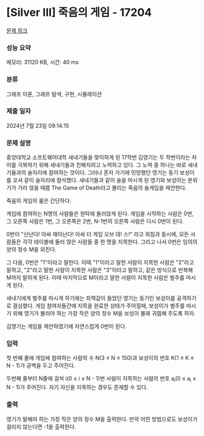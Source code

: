 # [Silver III] 죽음의 게임 - 17204 

[문제 링크](https://www.acmicpc.net/problem/17204) 

### 성능 요약

메모리: 31120 KB, 시간: 40 ms

### 분류

그래프 이론, 그래프 탐색, 구현, 시뮬레이션

### 제출 일자

2024년 7월 23일 09:14:15

### 문제 설명

<p>중앙대학교 소프트웨어대학 새내기들을 맞이하게 된 17학번 김영기는 두 학번이라는 차이를 극복하기 위해 새내기들과 친해지려고 노력하고 있다. 그 노력 중 하나는 바로 새내기들과의 술자리에 참여하는 것이다. 그러나 혼자 가기에 민망했던 영기는 동기 보성이를 꼬셔 같이 술자리에 참석했다. 새내기들과 같이 술을 마시게 된 영기와 보성이는 분위기가 가라 앉을 때쯤 The Game of Death라고 불리는 죽음의 술게임을 제안한다.</p>

<p>죽음의 게임의 룰은 간단하다.</p>

<p>게임에 참여하는 N명의 사람들은 원탁에 둘러앉게 된다. 게임을 시작하는 사람은 0번, 그 오른쪽 사람은 1번, 그 오른쪽은 2번, N-1번의 오른쪽 사람은 다시 0번이 된다.</p>

<p>0번이 "신난다! 아싸 재미난다! 아싸 더 게임 오브 데! 스!" 라고 외침과 동시에, 모든 사람들은 각각 테이블에 둘러 앉은 사람들 중 한 명을 지목한다. 그리고 나서 0번은 임의의 양의 정수 M을 외친다.</p>

<p>그 다음, 0번은 "1"이라고 말한다. 이때 "1"이라고 말한 사람이 지목한 사람은 "2"라고 말하고, "2"라고 말한 사람이 지목한 사람은 "3"이라고 말하고, 같은 방식으로 반복해 M까지 말하게 된다. 이때 마지막으로 M이라고 말한 사람이 지목한 사람은 벌주를 마시게 된다.</p>

<p>새내기에게 벌주를 마시게 하기에는 죄책감이 들었던 영기는 동기인 보성이를 공격하기로 결심했다. 게임 참여자들간에 지목을 완료한 상태가 주어질때, 보성이가 벌주를 마시기 위해 영기가 불러야 하는 가장 작은 양의 정수 M을 보성이 몰래 귀띔해 주도록 하자.</p>

<p>김영기는 게임을 제안하였기에 자연스럽게 0번이 된다.</p>

### 입력 

 <p>첫 번째 줄에 게임에 참여하는 사람의 수 N(3 ≤ N ≤ 150)과 보성이의 번호 K(1 ≤ K ≤ N - 1)가 공백을 두고 주어진다.</p>

<p>두번째 줄부터 N줄에 걸쳐 i(0 ≤ i ≤ N - 1)번 사람이 지목하는 사람의 번호 a<sub>i</sub>(0 ≤ a<sub>i</sub> ≤ N - 1)가 주어진다. 자기 자신을 지목하는 경우도 존재할 수 있다.</p>

### 출력 

 <p>영기가 말해야 하는 가장 작은 양의 정수 M을 출력한다. 만약 어떤 방법으로도 보성이가 걸리지 않는다면 -1을 출력한다.</p>


